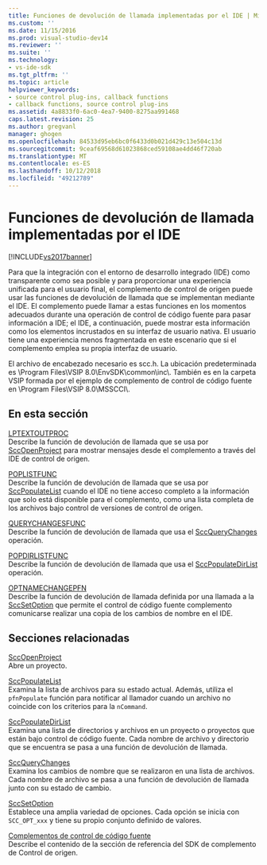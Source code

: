 ```yaml
---
title: Funciones de devolución de llamada implementadas por el IDE | Microsoft Docs
ms.custom: ''
ms.date: 11/15/2016
ms.prod: visual-studio-dev14
ms.reviewer: ''
ms.suite: ''
ms.technology:
- vs-ide-sdk
ms.tgt_pltfrm: ''
ms.topic: article
helpviewer_keywords:
- source control plug-ins, callback functions
- callback functions, source control plug-ins
ms.assetid: 4a8833f0-6ac0-4ea7-9400-8275aa991468
caps.latest.revision: 25
ms.author: gregvanl
manager: ghogen
ms.openlocfilehash: 84533d95eb6bc0f6433d0b021d429c13e504c13d
ms.sourcegitcommit: 9ceaf69568d61023868ced59108ae4dd46f720ab
ms.translationtype: MT
ms.contentlocale: es-ES
ms.lasthandoff: 10/12/2018
ms.locfileid: "49212789"
---
```

# <a name="callback-functions-implemented-by-the-ide"></a>Funciones de devolución de llamada implementadas por el IDE
[!INCLUDE[vs2017banner](../includes/vs2017banner.md)]

Para que la integración con el entorno de desarrollo integrado (IDE) como transparente como sea posible y para proporcionar una experiencia unificada para el usuario final, el complemento de control de origen puede usar las funciones de devolución de llamada que se implementan mediante el IDE. El complemento puede llamar a estas funciones en los momentos adecuados durante una operación de control de código fuente para pasar información a IDE; el IDE, a continuación, puede mostrar esta información como los elementos incrustados en su interfaz de usuario nativa. El usuario tiene una experiencia menos fragmentada en este escenario que si el complemento emplea su propia interfaz de usuario.  
  
 El archivo de encabezado necesario es scc.h. La ubicación predeterminada es \Program Files\VSIP 8.0\EnvSDK\common\inc\\. También es en la carpeta VSIP formada por el ejemplo de complemento de control de código fuente en \Program Files\VSIP 8.0\MSSCCI\\.  
  
## <a name="in-this-section"></a>En esta sección  
 [LPTEXTOUTPROC](../extensibility/lptextoutproc.md)  
 Describe la función de devolución de llamada que se usa por [SccOpenProject](../extensibility/sccopenproject-function.md) para mostrar mensajes desde el complemento a través del IDE de control de origen.  
  
 [POPLISTFUNC](../extensibility/poplistfunc.md)  
 Describe la función de devolución de llamada que se usa por [SccPopulateList](../extensibility/sccpopulatelist-function.md) cuando el IDE no tiene acceso completo a la información que solo está disponible para el complemento, como una lista completa de los archivos bajo control de versiones de control de origen.  
  
 [QUERYCHANGESFUNC](../extensibility/querychangesfunc.md)  
 Describe la función de devolución de llamada que usa el [SccQueryChanges](../extensibility/sccquerychanges-function.md) operación.  
  
 [POPDIRLISTFUNC](../extensibility/popdirlistfunc.md)  
 Describe la función de devolución de llamada que usa el [SccPopulateDirList](../extensibility/sccpopulatedirlist-function.md) operación.  
  
 [OPTNAMECHANGEPFN](../extensibility/optnamechangepfn.md)  
 Describe la función de devolución de llamada definida por una llamada a la [SccSetOption](../extensibility/sccsetoption-function.md) que permite el control de código fuente complemento comunicarse realizar una copia de los cambios de nombre en el IDE.  
  
## <a name="related-sections"></a>Secciones relacionadas  
 [SccOpenProject](../extensibility/sccopenproject-function.md)  
 Abre un proyecto.  
  
 [SccPopulateList](../extensibility/sccpopulatelist-function.md)  
 Examina la lista de archivos para su estado actual. Además, utiliza el `pfnPopulate` función para notificar al llamador cuando un archivo no coincide con los criterios para la `nCommand`.  
  
 [SccPopulateDirList](../extensibility/sccpopulatedirlist-function.md)  
 Examina una lista de directorios y archivos en un proyecto o proyectos que están bajo control de código fuente. Cada nombre de archivo y directorio que se encuentra se pasa a una función de devolución de llamada.  
  
 [SccQueryChanges](../extensibility/sccquerychanges-function.md)  
 Examina los cambios de nombre que se realizaron en una lista de archivos. Cada nombre de archivo se pasa a una función de devolución de llamada junto con su estado de cambio.  
  
 [SccSetOption](../extensibility/sccsetoption-function.md)  
 Establece una amplia variedad de opciones. Cada opción se inicia con `SCC_OPT_xxx` y tiene su propio conjunto definido de valores.  
  
 [Complementos de control de código fuente](../extensibility/source-control-plug-ins.md)  
 Describe el contenido de la sección de referencia del SDK de complemento de Control de origen.

